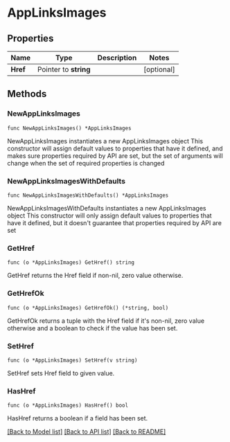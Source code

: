 # AppLinksImages

## Properties

Name | Type | Description | Notes
------------ | ------------- | ------------- | -------------
**Href** | Pointer to **string** |  | [optional] 

## Methods

### NewAppLinksImages

`func NewAppLinksImages() *AppLinksImages`

NewAppLinksImages instantiates a new AppLinksImages object
This constructor will assign default values to properties that have it defined,
and makes sure properties required by API are set, but the set of arguments
will change when the set of required properties is changed

### NewAppLinksImagesWithDefaults

`func NewAppLinksImagesWithDefaults() *AppLinksImages`

NewAppLinksImagesWithDefaults instantiates a new AppLinksImages object
This constructor will only assign default values to properties that have it defined,
but it doesn't guarantee that properties required by API are set

### GetHref

`func (o *AppLinksImages) GetHref() string`

GetHref returns the Href field if non-nil, zero value otherwise.

### GetHrefOk

`func (o *AppLinksImages) GetHrefOk() (*string, bool)`

GetHrefOk returns a tuple with the Href field if it's non-nil, zero value otherwise
and a boolean to check if the value has been set.

### SetHref

`func (o *AppLinksImages) SetHref(v string)`

SetHref sets Href field to given value.

### HasHref

`func (o *AppLinksImages) HasHref() bool`

HasHref returns a boolean if a field has been set.


[[Back to Model list]](../README.md#documentation-for-models) [[Back to API list]](../README.md#documentation-for-api-endpoints) [[Back to README]](../README.md)


